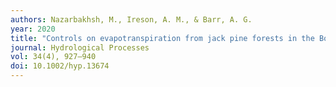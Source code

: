 ```yaml
---
authors: Nazarbakhsh, M., Ireson, A. M., & Barr, A. G.
year: 2020
title: "Controls on evapotranspiration from jack pine forests in the Boreal Plains Ecozone."
journal: Hydrological Processes
vol: 34(4), 927–940
doi: 10.1002/hyp.13674
---
```

